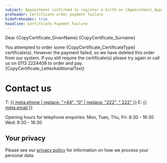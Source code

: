 ```yaml
---
subject: Appointment confirmed to register a birth on {Appointment_AppointmentDate} at {Appointment_StartTime}
preheader: Certificate order payment failure 
hidePreheader: true
headline: Certificate Payment Failure
---
```


Dear {CopyCertificate_GivenName} {CopyCertificate_Surname}


You attempted to order some {CopyCertificate_CertificateType} certificate(s). However the payment failed, so we have deleted this order from our system. If you still require the certificate(s) please try again or call us on 0113 2224408 to order and pay.
{CopyCertificate_LetterAdditionalText}

# Contact us
T: <a aria-label="{{ meta.ariaPhone }}" href="tel:{{ meta.phone }}">{{ meta.phone | replace: "+44", "0" | replace: "222", " 222" }}</a>
E: <a href="mailto:{{ meta.email }}">{{ meta.email }}</a>

Opening hours for telephone enquiries:
Mon, Tues, Thu, Fri: 8:30 - 16:30 
Wed: 9:30 - 16:30


## Your privacy
Please see our [privacy policy](https://www.leeds.gov.uk/registrarsprivacy) for information on how we process your personal data.
